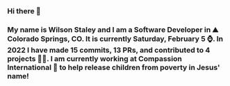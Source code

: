 ### Hi there 👋

### My name is Wilson Staley and I am a Software Developer in ⛰ Colorado Springs, CO.  It is currently Saturday, February 5 ⌚. In 2022 I have made 15 commits, 13 PRs, and contributed to 4 projects 👨‍💻. I am currently working at Compassion International 🏢 to help release children from poverty in Jesus' name!